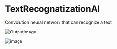 # TextRecognatizationAI
Convolution neural network that can recognize a text

![OutputImage](https://user-images.githubusercontent.com/52841087/158145906-25045c8e-a585-498f-a6fe-af1c76af061c.png)

![image](https://user-images.githubusercontent.com/52841087/158182936-a9b1a1a9-12d0-4c1b-9fc4-bd2be5dc1806.png)
